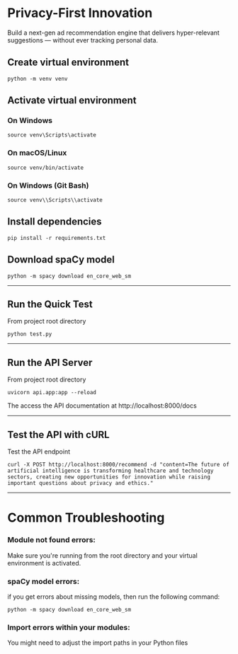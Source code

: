 # Privacy-First Innovation

Build a next-gen ad recommendation engine that delivers hyper-relevant suggestions — without ever tracking personal data.

## Create virtual environment
```
python -m venv venv
```

## Activate virtual environment
### On Windows
```
source venv\Scripts\activate
```
### On macOS/Linux
```
source venv/bin/activate
```
### On Windows (Git Bash)
```
source venv\\Scripts\\activate
```


## Install dependencies
```
pip install -r requirements.txt
```

## Download spaCy model
```
python -m spacy download en_core_web_sm
```

---

## Run the Quick Test
From project root directory
```
python test.py
```

---

## Run the API Server
From project root directory
```
uvicorn api.app:app --reload
```

The access the API documentation at http://localhost:8000/docs

---

## Test the API with cURL
Test the API endpoint
```
curl -X POST http://localhost:8000/recommend -d "content=The future of artificial intelligence is transforming healthcare and technology sectors, creating new opportunities for innovation while raising important questions about privacy and ethics."
```

---

# Common Troubleshooting

### Module not found errors:

Make sure you're running from the root directory and your virtual environment is activated.


### spaCy model errors:
if you get errors about missing models, then run the following command:
```
python -m spacy download en_core_web_sm
```


### Import errors within your modules:

You might need to adjust the import paths in your Python files
